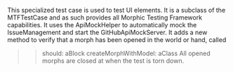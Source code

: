 This specialized test case is used to test UI elements. It is a subclass of the MTFTestCase and as such provides all Morphic Testing Framework capabilities. It uses the ApiMockHelper to automatically mock the IssueManagement and start the GitHubApiMockServer.
It adds a new method to verify that a morph has been opened in the world or hand, called 
>>should: aBlock createMorphWithModel: aClass
All opened morphs are closed at when the test is torn down.